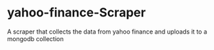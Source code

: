 # yahoo-finance-Scraper
A scraper that collects the data from yahoo finance and uploads it to a mongodb collection
